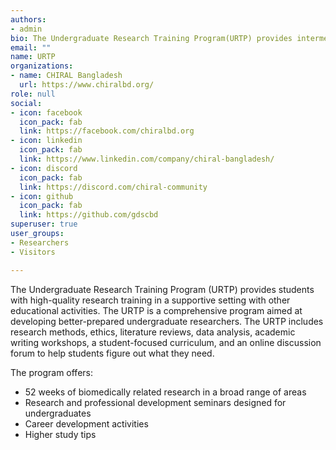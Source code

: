 ```yaml
---
authors:
- admin
bio: The Undergraduate Research Training Program(URTP) provides intermediate-level biomedical research projects for undergraduates in a supportive environment with supplement educational activities.
email: ""
name: URTP
organizations:
- name: CHIRAL Bangladesh
  url: https://www.chiralbd.org/
role: null
social:
- icon: facebook
  icon_pack: fab
  link: https://facebook.com/chiralbd.org
- icon: linkedin
  icon_pack: fab
  link: https://www.linkedin.com/company/chiral-bangladesh/
- icon: discord
  icon_pack: fab
  link: https://discord.com/chiral-community
- icon: github
  icon_pack: fab
  link: https://github.com/gdscbd
superuser: true
user_groups:
- Researchers
- Visitors

---
```

The Undergraduate Research Training Program (URTP) provides students with high-quality research training in a supportive setting with other educational activities. The URTP is a comprehensive program aimed at developing better-prepared undergraduate researchers. The URTP includes research methods, ethics, literature reviews, data analysis, academic writing workshops, a student-focused curriculum, and an online discussion forum to help students figure out what they need.

The program offers: 
- 52 weeks of biomedically related research in a broad range of areas
- Research and professional development seminars designed for undergraduates
- Career development activities
- Higher study tips

